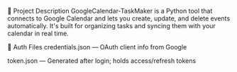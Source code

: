📌 Project Description
GoogleCalendar-TaskMaker is a Python tool that connects to Google Calendar and lets you create, update, and delete events automatically. It's built for organizing tasks and syncing them with your calendar in real time.

🔐 Auth Files
credentials.json — OAuth client info from Google

token.json — Generated after login; holds access/refresh tokens
